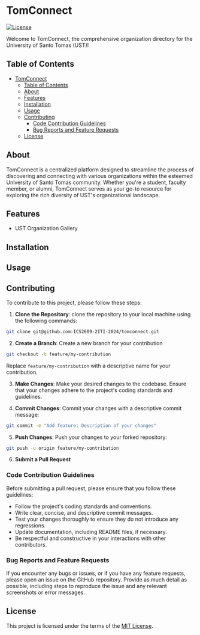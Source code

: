 # TomConnect

[![License](https://img.shields.io/badge/license-MIT-blue.svg)](LICENSE)

Welcome to TomConnect, the comprehensive organization directory for the University of Santo Tomas (UST)!

## Table of Contents

- [TomConnect](#tomconnect)
  - [Table of Contents](#table-of-contents)
  - [About](#about)
  - [Features](#features)
  - [Installation](#installation)
  - [Usage](#usage)
  - [Contributing](#contributing)
    - [Code Contribution Guidelines](#code-contribution-guidelines)
    - [Bug Reports and Feature Requests](#bug-reports-and-feature-requests)
  - [License](#license)

## About

TomConnect is a centralized platform designed to streamline the process of discovering and connecting with various organizations within the esteemed University of Santo Tomas community. Whether you're a student, faculty member, or alumni, TomConnect serves as your go-to resource for exploring the rich diversity of UST's organizational landscape.

## Features

<!-- List of key features or functionalities of the project. -->
* UST Organization Gallery

## Installation

<!-- Instructions for installing the project, including any dependencies or prerequisites needed. -->

## Usage
<!-- 
Instructions for using the project, including examples or screenshots if applicable. -->

## Contributing

<!-- Guidelines for contributing to the project, including how to report bugs, suggest enhancements, or submit pull requests. -->
To contribute to this project, please follow these steps:

1. **Clone the Repository**: clone the repository to your local machine using the following commands:

```bash
git clone git@github.com:ICS2609-2ITI-2024/tomconnect.git
```

2. **Create a Branch**: Create a new branch for your contribution

```bash
git checkout -b feature/my-contribution
```

Replace ```feature/my-contribution``` with a descriptive name for your contribution.

3. **Make Changes**: Make your desired changes to the codebase. Ensure that your changes adhere to the project's coding standards and guidelines.


4. **Commit Changes**: Commit your changes with a descriptive commit message:

```bash
git commit -m "Add feature: Description of your changes"
```

5. **Push Changes**: Push your changes to your forked repository:

```bash
git push -u origin feature/my-contribution
```

6. **Submit a Pull Request**

### Code Contribution Guidelines
Before submitting a pull request, please ensure that you follow these guidelines:

* Follow the project's coding standards and conventions.
* Write clear, concise, and descriptive commit messages.
* Test your changes thoroughly to ensure they do not introduce any regressions.
* Update documentation, including README files, if necessary.
* Be respectful and constructive in your interactions with other contributors.

### Bug Reports and Feature Requests
If you encounter any bugs or issues, or if you have any feature requests, please open an issue on the GitHub repository. Provide as much detail as possible, including steps to reproduce the issue and any relevant screenshots or error messages.

## License

This project is licensed under the terms of the [MIT License](LICENSE).
